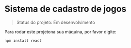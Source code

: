 # Sistema de cadastro de jogos

> Status do projeto: Em desenvolvimento

Para rodar este projetona sua máquina, por favor digite:

```
npm install react
```
